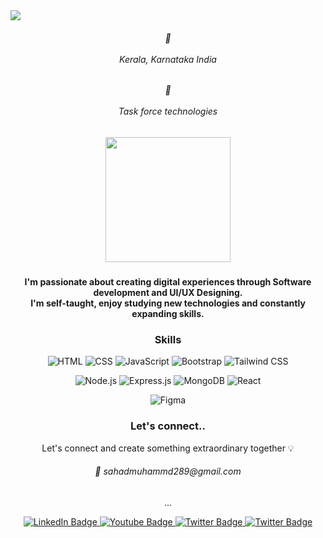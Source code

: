<img src="https://github.com/Muhammed-Sahad-c/Muhammed-Sahad-C/assets/109616941/0d277002-bb3b-48b4-839f-0d1c8ab5fdf3"/>

<div align="center">
<h6>📍 </br> </br> Kerala, Karnataka India</h6>
<h6>🏢 </br> </br> Task force technologies</h6>
</div>

<div align="center">
  <h5>
    <img src="https://media.giphy.com/media/9IZQO6hTyaXCb589O4/giphy.gif" width="200px"/>
  </h5>
  <strong align="center">
       I'm passionate about creating digital experiences through Software development and UI/UX Designing. </br>
       I'm self-taught, enjoy studying new technologies and constantly expanding skills.
  </strong>
</div>


<h3 align="center">Skills</h3>

<div align="center">
  
![HTML](https://img.shields.io/badge/-HTML-orange?style=flat&logo=html5&logoColor=white)
![CSS](https://img.shields.io/badge/-CSS-blueviolet?style=flat&logo=css3&logoColor=white)
![JavaScript](https://img.shields.io/badge/-JavaScript-yellow?style=flat&logo=javascript&logoColor=white)
![Bootstrap](https://img.shields.io/badge/-Bootstrap-blueviolet?style=flat&logo=bootstrap&logoColor=white)
![Tailwind CSS](https://img.shields.io/badge/-Tailwind%20CSS-38B2AC?style=flat&logo=tailwind-css&logoColor=white)

</div>

<div align="center">
  
![Node.js](https://img.shields.io/badge/-Node.js-339933?style=flat&logo=node.js&logoColor=white)
![Express.js](https://img.shields.io/badge/-Express.js-000000?style=flat&logo=express&logoColor=white)
![MongoDB](https://img.shields.io/badge/-MongoDB-47A248?style=flat&logo=mongodb&logoColor=white)
![React](https://img.shields.io/badge/-React-61DAFB?style=flat&logo=react&logoColor=white)

</div>

<div align="center">
  
![Figma](https://img.shields.io/badge/-Figma-F24E1E?style=flat&logo=figma&logoColor=white)

</div>


  <h3 align="center">Let's connect..</h3>
  <p align="center">Let's connect and create something extraordinary together 💡</p>

<h6 align="center">📧 sahadmuhammd289@gmail.com</h6>
  <p align="center">...</p>
  <div align="center">
    <a href="https://www.linkedin.com/in/muhammed-sahad-781a15231/">
    <img src="https://img.shields.io/badge/LinkedIn-black?style=for-the-badge&logo=linkedin&logoColor=white" alt="LinkedIn Badge"/>
  </a>
  <a href="https://www.youtube.com/channel/UCG9uyE89cnR63OOCHrA681Q">
    <img src="https://img.shields.io/badge/Youtube-black?style=for-the-badge&logo=youtube&logoColor=white" alt="Youtube Badge"/>
  </a>
  <a href="https://medium.com/@sahadmuhammed289">
    <img src="https://img.shields.io/badge/Medium-black?style=for-the-badge&logo=medium&logoColor=white" alt="Twitter Badge"/>
  </a>
  <a href="https://www.instagram.com/iam_sahad__/">
    <img src="https://img.shields.io/badge/Instagram-black?style=for-the-badge&logo=instagram&logoColor=white" alt="Twitter Badge"/>
  </a>
  </div>

